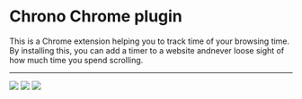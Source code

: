 <h1>Chrono Chrome plugin</h1>
<p>This is a Chrome extension helping you to track time of your browsing time. By installing this, you can add a timer to a website andnever loose sight of how much time you spend scrolling.
</p>
<hr>
<img src="https://github.com/user-attachments/assets/5deca47a-8f0a-4a2e-8f80-bfb98a96cf1f">
<img src="https://github.com/user-attachments/assets/b4ec5f4a-7250-4288-85a9-6b80ea87a2df">
<img src="https://github.com/user-attachments/assets/881f526c-2111-4916-93f3-6f4fea48f43e">
